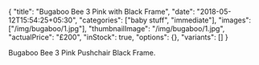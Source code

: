{
    "title": "Bugaboo Bee 3 Pink with Black Frame",
    "date": "2018-05-12T15:54:25+05:30",
    "categories": ["baby stuff", "immediate"],
    "images": ["/img/bugaboo/1.jpg"],
    "thumbnailImage": "/img/bugaboo/1.jpg",
    "actualPrice": "£200",
    "inStock": true,
    "options": {},
    "variants": []
}

Bugaboo Bee 3 Pink Pushchair Black Frame.